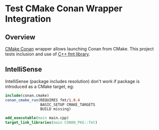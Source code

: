 # Test CMake Conan Wrapper Integration

## Overview

[CMake Conan][cmake-conan] wrapper allows launching Conan from CMake.
This project tests inclusion and use of [C++ fmt library][fmtlib].

## IntelliSense

IntelliSense (package includes resolution) don't work if package is
introduced as a CMake target, eg:

```cmake
include(conan.cmake)
conan_cmake_run(REQUIRES fmt/1.9.4
                BASIC_SETUP CMAKE_TARGETS
                BUILD missing)

add_executable(main main.cpp)
target_link_libraries(main CONAN_PKG::fmt)
```

[cmake-conan]: <https://github.com/conan-io/cmake-conan>
[fmtlib]: <https://github.com/fmtlib/fmt>
